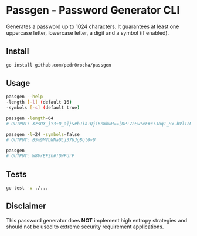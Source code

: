 # Passgen - Password Generator CLI

Generates a password up to 1024 characters. It guarantees at least one uppercase letter,
lowercase letter, a digit and a symbol (if enabled).

## Install

```bash
go install github.com/pedr0rocha/passgen
```

## Usage

```bash
passgen --help
-length [-l] (default 16)
-symbols [-s] (default true)
```

```bash
passgen -length=64
# OUTPUT: XzsOX_]Y3+O_a]}&#bJia:Qji6nWhwH==[DP:7nEw*eF#c:Joq1_Hx-bVlToM7JY

passgen -l=24 -symbols=false
# OUTPUT: B5m9MVbWNaULj37UJgBqt0vU

passgen
# OUTPUT: W8VrEF2h#!QWFdrP
```

## Tests

```bash
go test -v ./...
```

## Disclaimer

This password generator does **NOT** implement high entropy strategies and should not be used
to extreme security requirement applications.
